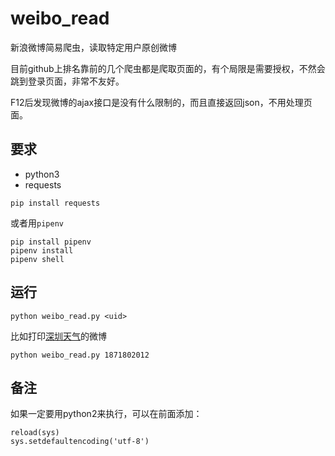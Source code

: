 weibo_read
====

新浪微博简易爬虫，读取特定用户原创微博

目前github上排名靠前的几个爬虫都是爬取页面的，有个局限是需要授权，不然会跳到登录页面，非常不友好。

F12后发现微博的ajax接口是没有什么限制的，而且直接返回json，不用处理页面。

## 要求

+ python3
+ requests

```shell
pip install requests
```

或者用`pipenv`

```shell
pip install pipenv
pipenv install
pipenv shell
```

## 运行

```shell
python weibo_read.py <uid>
```

比如打印[深圳天气](https://weibo.com/szmb)的微博

```shell
python weibo_read.py 1871802012
```

## 备注

如果一定要用python2来执行，可以在前面添加：

```shell
reload(sys)
sys.setdefaultencoding('utf-8')
```
